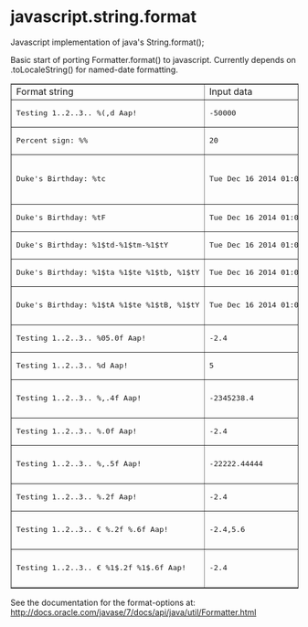 # javascript.string.format
Javascript implementation of java's String.format();

Basic start of porting Formatter.format() to javascript. Currently depends on .toLocaleString() for named-date formatting.

<table border="1"><tbody><tr><td>Format string</td><td>Input data</td><td>Formatted</td></tr><tr><td><pre>Testing 1..2..3.. %(,d Aap!</pre></td><td><pre>-50000</pre></td><td>Testing 1..2..3.. (50,000) Aap!</td></tr><tr><td><pre>Percent sign: %%</pre></td><td><pre>20</pre></td><td>Percent sign: %</td></tr><tr><td><pre>Duke's Birthday: %tc</pre></td><td><pre>Tue Dec 16 2014 01:00:00 GMT+0100 (CET)</pre></td><td>Duke's Birthday: Tue Dec 16 01:00:00 GMT+1 2014</td></tr><tr><td><pre>Duke's Birthday: %tF</pre></td><td><pre>Tue Dec 16 2014 01:00:00 GMT+0100 (CET)</pre></td><td>Duke's Birthday: 2014-12-16</td></tr><tr><td><pre>Duke's Birthday: %1$td-%1$tm-%1$tY</pre></td><td><pre>Tue Dec 16 2014 01:00:00 GMT+0100 (CET)</pre></td><td>Duke's Birthday: 16-12-2014</td></tr><tr><td><pre>Duke's Birthday: %1$ta %1$te %1$tb, %1$tY</pre></td><td><pre>Tue Dec 16 2014 01:00:00 GMT+0100 (CET)</pre></td><td>Duke's Birthday: Tue 16 Dec, 2014</td></tr><tr><td><pre>Duke's Birthday: %1$tA %1$te %1$tB, %1$tY</pre></td><td><pre>Tue Dec 16 2014 01:00:00 GMT+0100 (CET)</pre></td><td>Duke's Birthday: Tuesday 16 December, 2014</td></tr><tr><td><pre>Testing 1..2..3.. %05.0f Aap!</pre></td><td><pre>-2.4</pre></td><td>Testing 1..2..3.. -00002 Aap!</td></tr><tr><td><pre>Testing 1..2..3.. %d Aap!</pre></td><td><pre>5</pre></td><td>Testing 1..2..3.. 5 Aap!</td></tr><tr><td><pre>Testing 1..2..3.. %,.4f Aap!</pre></td><td><pre>-2345238.4</pre></td><td>Testing 1..2..3.. -2,345,238.4000 Aap!</td></tr><tr><td><pre>Testing 1..2..3.. %.0f Aap!</pre></td><td><pre>-2.4</pre></td><td>Testing 1..2..3.. -2 Aap!</td></tr><tr><td><pre>Testing 1..2..3.. %,.5f Aap!</pre></td><td><pre>-22222.44444</pre></td><td>Testing 1..2..3.. -22,222.44444 Aap!</td></tr><tr><td><pre>Testing 1..2..3.. %.2f Aap!</pre></td><td><pre>-2.4</pre></td><td>Testing 1..2..3.. -2.40 Aap!</td></tr><tr><td><pre>Testing 1..2..3.. € %.2f %.6f Aap!</pre></td><td><pre>-2.4,5.6</pre></td><td>Testing 1..2..3.. € -2.40 -2.400000 Aap!</td></tr><tr><td><pre>Testing 1..2..3.. € %1$.2f %1$.6f Aap!</pre></td><td><pre>-2.4</pre></td><td>Testing 1..2..3.. € -2.40 -2.400000 Aap!</td></tr></tbody></table>

See the documentation for the format-options at: http://docs.oracle.com/javase/7/docs/api/java/util/Formatter.html
